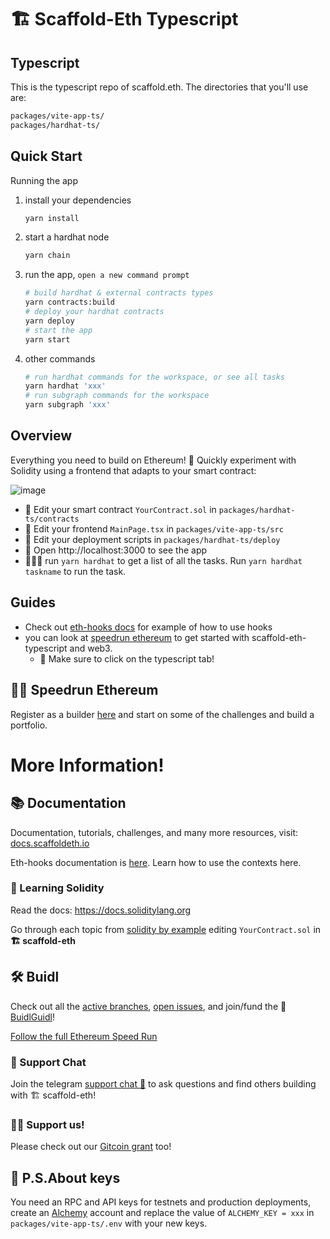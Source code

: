 # 🏗 Scaffold-Eth Typescript

## Typescript

This is the typescript repo of scaffold.eth. The directories that you'll use are:

```bash
packages/vite-app-ts/
packages/hardhat-ts/
```

## Quick Start

Running the app

1. install your dependencies

   ```bash
   yarn install
   ```

2. start a hardhat node

   ```bash
   yarn chain
   ```

3. run the app, `open a new command prompt`

   ```bash
   # build hardhat & external contracts types
   yarn contracts:build 
   # deploy your hardhat contracts
   yarn deploy
   # start the app
   yarn start 
   ```

4. other commands
   ```bash
   # run hardhat commands for the workspace, or see all tasks
   yarn hardhat 'xxx'
   # run subgraph commands for the workspace
   yarn subgraph 'xxx'
   ```

## Overview

Everything you need to build on Ethereum! 🚀 Quickly experiment with Solidity using a frontend that adapts to your smart contract:

![image](https://user-images.githubusercontent.com/2653167/124158108-c14ca380-da56-11eb-967e-69cde37ca8eb.png)

- 🔏 Edit your smart contract `YourContract.sol` in `packages/hardhat-ts/contracts`
- 📝 Edit your frontend `MainPage.tsx` in `packages/vite-app-ts/src`
- 💼 Edit your deployment scripts in `packages/hardhat-ts/deploy`
- 📱 Open http://localhost:3000 to see the app
- 👷🏽‍♂️ run `yarn hardhat` to get a list of all the tasks.  Run `yarn hardhat taskname` to run the task.

## Guides


- Check out [eth-hooks docs](https://scaffold-eth.github.io/eth-hooks) for example of how to use hooks
- you can look at [speedrun ethereum](https://speedrunethereum.com/) to get started with scaffold-eth-typescript and web3.  
  - 🏁 Make sure to click on the typescript tab!

## 🏃💨 Speedrun Ethereum
Register as a builder [here](https://speedrunethereum.com) and start on some of the challenges and build a portfolio.
# More Information!

## 📚 Documentation

Documentation, tutorials, challenges, and many more resources, visit: [docs.scaffoldeth.io](https://docs.scaffoldeth.io)

Eth-hooks documentation is [here](https://scaffold-eth.github.io/eth-hooks/).  Learn how to use the contexts here.


### 🔭 Learning Solidity

Read the docs: https://docs.soliditylang.org

Go through each topic from [solidity by example](https://solidity-by-example.org) editing `YourContract.sol` in **🏗 scaffold-eth**


## 🛠 Buidl

Check out all the [active branches](https://github.com/austintgriffith/scaffold-eth/branches/active), [open issues](https://github.com/austintgriffith/scaffold-eth/issues), and join/fund the 🏰 [BuidlGuidl](https://BuidlGuidl.com)!

[Follow the full Ethereum Speed Run](https://medium.com/@austin_48503/%EF%B8%8Fethereum-dev-speed-run-bd72bcba6a4c)

### 💬 Support Chat

Join the telegram [support chat 💬](https://t.me/joinchat/KByvmRe5wkR-8F_zz6AjpA) to ask questions and find others building with 🏗 scaffold-eth!

### 🙏🏽 Support us!

Please check out our [Gitcoin grant](https://gitcoin.co/grants/2851/scaffold-eth) too!


## 🔐 P.S.About keys

You need an RPC and API keys for testnets and production deployments, create an [Alchemy](https://www.alchemy.com/) account and replace the value of `ALCHEMY_KEY = xxx` in `packages/vite-app-ts/.env` with your new keys.

